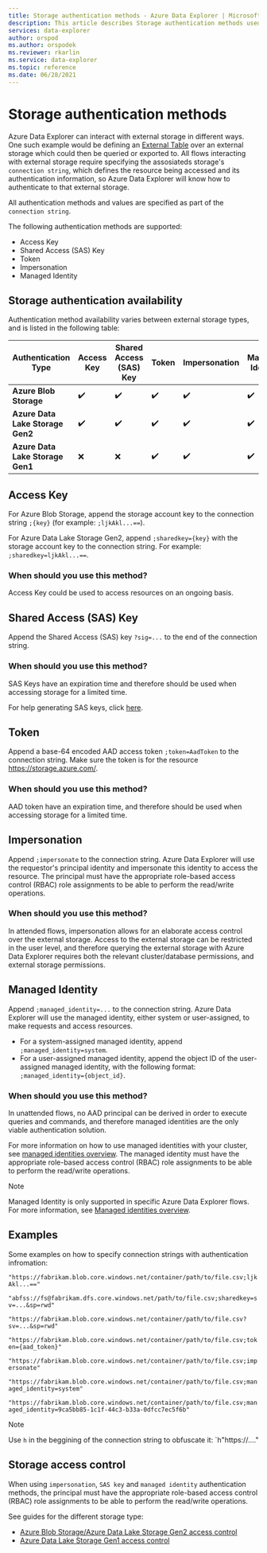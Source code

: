 ```yaml
---
title: Storage authentication methods - Azure Data Explorer | Microsoft Docs
description: This article describes Storage authentication methods used in connection strings in Azure Data Explorer.
services: data-explorer
author: orspod
ms.author: orspodek
ms.reviewer: rkarlin
ms.service: data-explorer
ms.topic: reference
ms.date: 06/28/2021
---
```

# Storage authentication methods

Azure Data Explorer can interact with external storage in different ways. One such example would be defining an [External Table](kusto/query/schema-entities/externaltables.md) over an external storage which could then be queried or exported to.
All flows interacting with external storage require specifying the assosiateds storage's `connection string`, which defines the resource being accessed and its authentication information, so Azure Data Explorer will know how to authenticate to that external storage.

All authentication methods and values are specified as part of the `connection string`. 

The following authentication methods are supported:
* Access Key
* Shared Access (SAS) Key
* Token
* Impersonation
* Managed Identity

## Storage authentication availability

Authentication method availability varies between external storage types, and is listed in the following table:

Authentication Type | Access Key | Shared Access (SAS) Key | Token | Impersonation | Managed Identity
--- | --- | --- | --- | --- | --- 
**Azure Blob Storage** | :heavy_check_mark: | :heavy_check_mark: | :heavy_check_mark:| :heavy_check_mark:| :heavy_check_mark:
**Azure Data Lake Storage Gen2** | :heavy_check_mark: | :heavy_check_mark: | :heavy_check_mark:| :heavy_check_mark:| :heavy_check_mark:
**Azure Data Lake Storage Gen1** | :x: | :x: | :heavy_check_mark:| :heavy_check_mark:| :heavy_check_mark:

## Access Key
For Azure Blob Storage, append the storage account key to the connection string `;{key}` (for example: `;ljkAkl...==`).

For Azure Data Lake Storage Gen2, append `;sharedkey={key}` with the storage account key to the connection string. For example: `;sharedkey=ljkAkl...==`.

### When should you use this method?
Access Key could be used to access resources on an ongoing basis. 

## Shared Access (SAS) Key
Append the Shared Access (SAS) key `?sig=...` to the end of the connection string.

### When should you use this method?
SAS Keys have an expiration time and therefore should be used when accessing storage for a limited time.

For help generating SAS keys, click [here](TODO).

## Token
Append a base-64 encoded AAD access token `;token=AadToken` to the connection string. Make sure the token is for the resource https://storage.azure.com/.

### When should you use this method?
AAD token have an expiration time, and therefore should be used when accessing storage for a limited time.

## Impersonation
Append `;impersonate` to the connection string. Azure Data Explorer will use the requestor's principal identity and impersonate this identity to access the resource. The principal must have the appropriate role-based access control (RBAC) role assignments to be able to perform the read/write operations.

### When should you use this method?
In attended flows, impersonation allows for an elaborate access control over the external storage. Access to the external storage can be restricted in the user level, and therefore querying the external storage with Azure Data Explorer requires both the relevant cluster/database permissions, and external storage permissions.

## Managed Identity
Append `;managed_identity=...` to the connection string. Azure Data Explorer will use the managed identity, either system or user-assigned, to make requests and access resources.

* For a system-assigned managed identity, append `;managed_identity=system`.
* For a user-assigned managed identity, append the object ID of the user-assigned managed identity, with the following format: `;managed_identity={object_id}`.

### When should you use this method?
In unattended flows, no AAD principal can be derived in order to execute queries and commands, and therefore managed identities are the only viable authentication solution.

For more information on how to use managed identities with your cluster, see [managed identities overview](/azure/data-explorer/managed-identities-overview).
The managed identity must have the appropriate role-based access control (RBAC) role assignments to be able to perform the read/write operations.

>[!Note]
> Managed Identity is only supported in specific Azure Data Explorer flows. For more information, see [Managed identities overview](/azure/data-explorer/managed-identities-overview).

## Examples
Some examples on how to specify connection strings with authentication infromation:

`"https://fabrikam.blob.core.windows.net/container/path/to/file.csv;ljkAkl...=="`

`"abfss://fs@fabrikam.dfs.core.windows.net/path/to/file.csv;sharedkey=sv=...&sp=rwd"`

`"https://fabrikam.blob.core.windows.net/container/path/to/file.csv?sv=...&sp=rwd"`

`"https://fabrikam.blob.core.windows.net/container/path/to/file.csv;token={aad_token}"`

`"https://fabrikam.blob.core.windows.net/container/path/to/file.csv;impersonate"`

`"https://fabrikam.blob.core.windows.net/container/path/to/file.csv;managed_identity=system"`

`"https://fabrikam.blob.core.windows.net/container/path/to/file.csv;managed_identity=9ca5bb85-1c1f-44c3-b33a-0dfcc7ec5f6b"`



> [!Note]
> Use `h` in the beggining of the connection string to obfuscate it: `h"https://...."

## Storage access control

When using `impersonation`, `SAS key` and `managed identity` authentication methods, the principal must have the appropriate role-based access control (RBAC) role assignments to be able to perform the read/write operations.

See guides for the different storage type:
* [Azure Blob Storage/Azure Data Lake Storage Gen2 access control](/azure/storage/common/authorization-resource-provider#assign-management-permissions-with-azure-role-based-access-control-azure-rbac)
* [Azure Data Lake Storage Gen1 access control](/azure/storage/blobs/data-lake-storage-access-control)